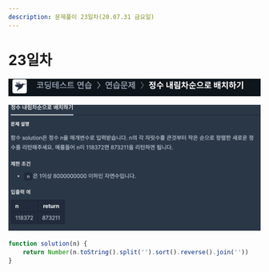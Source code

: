 ```yaml
---
description: 문제풀이 23일차(20.07.31 금요일)
---
```


# 23일차

![](../../.gitbook/assets/image%20%2890%29.png)

![](../../.gitbook/assets/image%20%2892%29.png)

```javascript
function solution(n) {
    return Number(n.toString().split('').sort().reverse().join(''))
}
```

